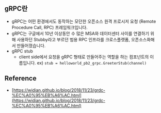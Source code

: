 ## gRPC란
* gRPC는 어떤 환경에서도 동작하는 모던한 오픈소스 원격 프로시저 요청 (Remote Procedure Call, RPC) 프레임워크입니다.
* gRPC는 구글에서 10년 이상동안 수 많은 MSA와 데이터센터 사이를 연결하기 위해 사용하던 Stubby라고 부르던 범용 RPC 인프라를 크로스플랫폼, 오픈소스화해서 만들어졌습니다.
* gRPC stub
	* client side에서 요청을 gRPC 형태로 만들어주는 역할을 하는 컴포넌트의 이름입니다.
	ex) `stub = helloworld_pb2_grpc.GreeterStub(channel)`



## Reference 
* [https://widian.github.io/blog/2018/11/23/grdc-%EC%A0%95%EB%A6%AC.html](https://widian.github.io/blog/2018/11/23/grdc-%EC%A0%95%EB%A6%AC.html)
<!--stackedit_data:
eyJoaXN0b3J5IjpbNDAwODQ3NzAyXX0=
-->
